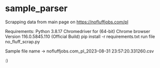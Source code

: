 # sample_parser
Scrapping data from main page on https://nofluffjobs.com/pl

Requirements:
Python 3.8.17
Chromedriver for (64-bit) Chrome browser Version 116.0.5845.110 (Official Build)
pip install -r requirements.txt
run file no_fluff_scrap.py

Sample file name -> nofluffjobs.com_pl_2023-08-31 23:57:20.331260.csv

:)